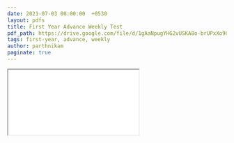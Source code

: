 ```yaml
---
date: 2021-07-03 00:00:00  +0530
layout: pdfs
title: First Year Advance Weekly Test
pdf_path: https://drive.google.com/file/d/1gAaNpugYHG2vUSKA8o-brUPxXo9GoXa6/view?usp=drive_link
tags: first-year, advance, weekly
author: parthnikam
paginate: true
---
```


<iframe class="embed-pdf" src="{{ page.pdf_path }}#toolbar=0" seamless="seamless" scrolling="no" style="overflow:hidden"></iframe>
